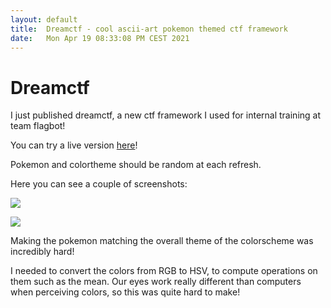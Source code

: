 ```yaml
---
layout: default
title:  Dreamctf - cool ascii-art pokemon themed ctf framework
date:   Mon Apr 19 08:33:08 PM CEST 2021
---
```


# Dreamctf

I just published dreamctf, a new ctf framework I used for internal training at team flagbot!

You can try a live version [here](http://dreamctf.cyanpencil.xyz)!

Pokemon and colortheme should be random at each refresh. 

Here you can see a couple of screenshots:

![](https://user-images.githubusercontent.com/3428362/122681530-fd7d3a00-d1f4-11eb-8b8b-40f0763ba0e3.png)

![]({{site.baseurl}}/assets/2021-06-21_1562x1266.png)


Making the pokemon matching the overall theme of the colorscheme was incredibly hard!

I needed to convert the colors from RGB to HSV, to compute operations on them such as the mean. 
Our eyes work really different than computers when perceiving colors, so this was quite hard to make!
